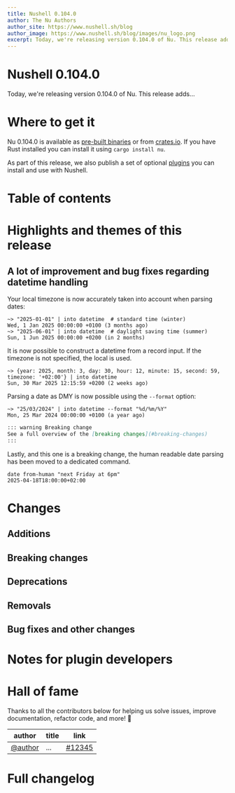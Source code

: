 ```yaml
---
title: Nushell 0.104.0
author: The Nu Authors
author_site: https://www.nushell.sh/blog
author_image: https://www.nushell.sh/blog/images/nu_logo.png
excerpt: Today, we're releasing version 0.104.0 of Nu. This release adds...
---
```


<!-- TODO: complete the excerpt above -->

<!-- NOTE: start from the TODO all the way at the bottom (and sort of work your way up) -->

# Nushell 0.104.0

<!-- TODO: write this excerpt -->

Today, we're releasing version 0.104.0 of Nu. This release adds...

# Where to get it

Nu 0.104.0 is available as [pre-built binaries](https://github.com/nushell/nushell/releases/tag/0.104.0) or from [crates.io](https://crates.io/crates/nu). If you have Rust installed you can install it using `cargo install nu`.

As part of this release, we also publish a set of optional [plugins](https://www.nushell.sh/book/plugins.html) you can install and use with Nushell.

# Table of contents

<!-- TODO: once all the content below is finished and committed, `use nu_scripts/make_release/release-note/notes.nu *` and run `write-toc $this_file`. -->

# Highlights and themes of this release

<!-- NOTE: if you wanna write a section about a breaking change, when it's a very important one,
    please add the following snippet to have a "warning" banner :)
    > see [an example](https://www.nushell.sh/blog/2023-09-19-nushell_0_85_0.html#pythonesque-operators-removal)

    ```md
    ::: warning Breaking change
    See a full overview of the [breaking changes](#breaking-changes)
    :::
    ```
-->
<!-- NOTE: see https://vuepress.github.io/reference/default-theme/markdown.html#custom-containers
    for the list of available *containers*
-->

## A lot of improvement and bug fixes regarding datetime handling

Your local timezone is now accurately taken into account when parsing dates:
```nushell
~> "2025-01-01" | into datetime  # standard time (winter)
Wed, 1 Jan 2025 00:00:00 +0100 (3 months ago)
~> "2025-06-01" | into datetime  # daylight saving time (summer)
Sun, 1 Jun 2025 00:00:00 +0200 (in 2 months)
```

It is now possible to construct a datetime from a record input. If the timezone is not specified, the local is used.
```nushell
~> {year: 2025, month: 3, day: 30, hour: 12, minute: 15, second: 59, timezone: '+02:00'} | into datetime
Sun, 30 Mar 2025 12:15:59 +0200 (2 weeks ago)
```

Parsing a date as DMY is now possible using the `--format` option:
```nushell
~> "25/03/2024" | into datetime --format "%d/%m/%Y"
Mon, 25 Mar 2024 00:00:00 +0100 (a year ago)
```

```md
::: warning Breaking change
See a full overview of the [breaking changes](#breaking-changes)
:::
```
Lastly, and this one is a breaking change, the human readable date parsing has been moved to a dedicated command.
```nushell
date from-human "next Friday at 6pm"
2025-04-18T18:00:00+02:00
```

# Changes

## Additions

## Breaking changes

## Deprecations

## Removals

## Bug fixes and other changes

# Notes for plugin developers

# Hall of fame

Thanks to all the contributors below for helping us solve issues, improve documentation, refactor code, and more! :pray:

| author                               | title | link                                                    |
| ------------------------------------ | ----- | ------------------------------------------------------- |
| [@author](https://github.com/author) | ...   | [#12345](https://github.com/nushell/nushell/pull/12345) |

# Full changelog

<!-- TODO:
    - `use nu_scripts/make_release/release-note/notes.nu *`
    - run `list-prs --milestone v0.104.0 | pr-table`
    - paste the output here

Afterwards, go through each PR and classify it as one of the following:
    - A user-facing change. These PRs should go into the `# Changes` section.
    - A plugin-facing change. These PRs should go in `# Notes for plugin developers`. Some plugin-facing changes might also be a user-facing change and vice versa.
    - A documentation improvement, error message improvement, refactoring PR, clippy fix, typo fix, etc. These PRs go into the `# Hall of fame`. You can just copy the table row in this section and paste it to the `# Hall of fame` section above. Note that major refactorings may warrant a section in `# Highlights`.
    - Dependabot PRs and version bumps should be ignored. They will only be mentioned in `# Full changelog`.
-->
